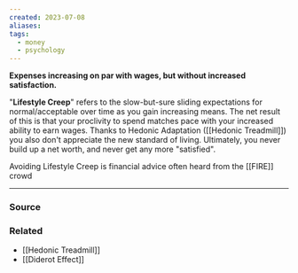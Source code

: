 ```yaml
---
created: 2023-07-08
aliases: 
tags:
  - money
  - psychology
---
```

**Expenses increasing on par with wages, but without increased satisfaction.**

"**Lifestyle Creep**" refers to the slow-but-sure sliding expectations for normal/acceptable over time as you gain increasing means. The net result of this is that your proclivity to spend matches pace with your increased ability to earn wages. Thanks to Hedonic Adaptation ([[Hedonic Treadmill]]) you also don't appreciate the new standard of living.  Ultimately, you never build up a net worth, and never get any more "satisfied".

Avoiding Lifestyle Creep is financial advice often heard from the [[FIRE]]  crowd

****
### Source

### Related
- [[Hedonic Treadmill]] 
- [[Diderot Effect]]